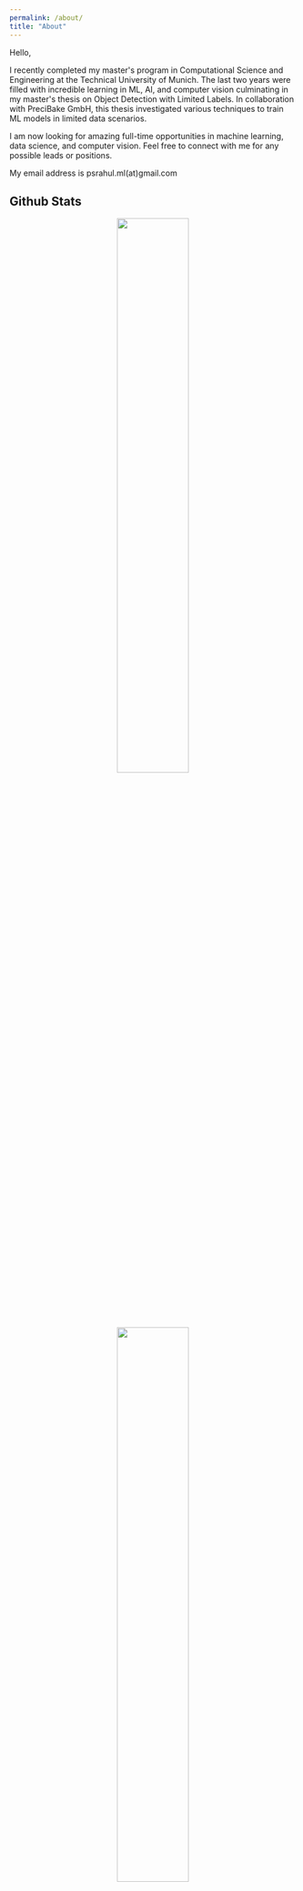 ```yaml
---
permalink: /about/
title: "About"
---
```


Hello,

I recently completed my master's program in Computational Science and Engineering at the Technical University of Munich. The last two years were filled with incredible learning in ML, AI, and computer vision culminating in my master's thesis on Object Detection with Limited Labels. In collaboration with PreciBake GmbH, this thesis investigated various techniques to train ML models in limited data scenarios.

I am now looking for amazing full-time opportunities in machine learning, data science, and computer vision. Feel free to connect with me for any possible leads or positions.

My email address is psrahul.ml(at)gmail.com

## Github Stats

<p align="center">
  <img height="50%" width="auto" src ="https://github-readme-stats.vercel.app/api?username=PSRahul&show_icons=true&count_private=true&theme=darcula&hide_border=true&hide=issues,contribs&bg_color=00000000">
  <img height="50%" width="auto" src ="https://github-readme-stats.vercel.app/api/top-langs/?username=PSRahul&layout=compact&hide_border=true&theme=darcula&bg_color=00000000&langs_count=6&hide=jupyter%20notebook,tex,css,php&exclude_repo=Pacman-AI">
 
</p>

<footer>  
![](https://komarev.com/ghpvc/?username=PSRahul&style=flat-square)
</footer>  
